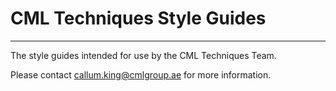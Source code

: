 # CML Techniques Style Guides
---
The style guides intended for use by the CML Techniques Team.

Please contact callum.king@cmlgroup.ae for more information.
